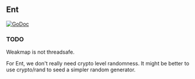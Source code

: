 ## Ent

[![GoDoc](https://godoc.org/github.com/AdamColton/gothic/ent?status.svg)](https://godoc.org/github.com/AdamColton/gothic/ent)

### TODO
Weakmap is not threadsafe.

For Ent, we don't really need crypto level randomness. It might be better to
use crypto/rand to seed a simpler random generator.